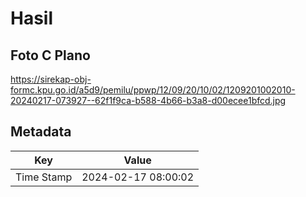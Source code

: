 # Hasil

## Foto C Plano

https://sirekap-obj-formc.kpu.go.id/a5d9/pemilu/ppwp/12/09/20/10/02/1209201002010-20240217-073927--62f1f9ca-b588-4b66-b3a8-d00ecee1bfcd.jpg


## Metadata

| Key        | Value               |
| ---------- | ------------------- |
| Time Stamp | 2024-02-17 08:00:02 |



